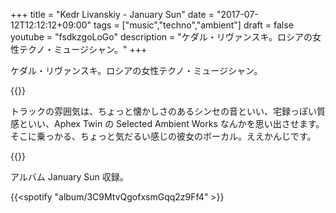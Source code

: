 +++
title = "Kedr Livanskiy - January Sun"
date = "2017-07-12T12:12:12+09:00"
tags = ["music","techno","ambient"]
draft = false
youtube = "fsdkzgoLoGo"
description = "ケダル・リヴァンスキ。ロシアの女性テクノ・ミュージシャン。"
+++

ケダル・リヴァンスキ。ロシアの女性テクノ・ミュージシャン。

{{<youtube WvJ9yLnunwQ>}}

トラックの雰囲気は、ちょっと懐かしさのあるシンセの音といい、宅録っぽい質感といい、Aphex Twin の Selected Ambient Works なんかを思い出させます。そこに乗っかる、ちょっと気だるい感じの彼女のボーカル。ええかんじです。

{{<youtube fsdkzgoLoGo>}}


アルバム January Sun 収録。

{{<spotify "album/3C9MtvQgofxsmGqq2z9Ff4" >}}

